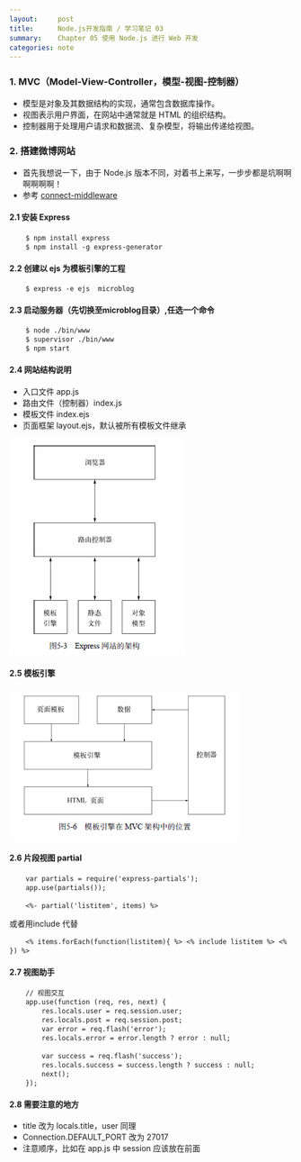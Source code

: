 ```yaml
---
layout:     post
title:      Node.js开发指南 / 学习笔记 03
summary:    Chapter 05 使用 Node.js 进行 Web 开发
categories: note
---
```


### 1. MVC（Model-View-Controller，模型-视图-控制器）

- 模型是对象及其数据结构的实现，通常包含数据库操作。
- 视图表示用户界面，在网站中通常就是 HTML 的组织结构。
- 控制器用于处理用户请求和数据流、复杂模型，将输出传递给视图。

### 2. 搭建微博网站

- 首先我想说一下，由于 Node.js 版本不同，对着书上来写，一步步都是坑啊啊啊啊啊啊！
- 参考 [connect-middleware](https://github.com/senchalabs/connect#middleware "connect-middleware")

#### 2.1 安装 Express

```
    $ npm install express
    $ npm install -g express-generator
```

#### 2.2 创建以 ejs 为模板引擎的工程
```
    $ express -e ejs  microblog
```

#### 2.3 启动服务器（先切换至microblog目录）,任选一个命令
```
    $ node ./bin/www
    $ supervisor ./bin/www
    $ npm start
```

#### 2.4 网站结构说明
- 入口文件 app.js
- 路由文件（控制器）index.js
- 模板文件 index.ejs
- 页面框架 layout.ejs，默认被所有模板文件继承

![Express网站架构](/images/nodejs/structure-of-express.png)

#### 2.5 模板引擎
![模板引擎在MVC架构中的位置](/images/nodejs/model.png)

#### 2.6 片段视图 partial

```
    var partials = require('express-partials');
    app.use(partials());

    <%- partial('listitem', items) %>
```

或者用include 代替

```
    <% items.forEach(function(listitem){ %> <% include listitem %> <% }) %>
```

#### 2.7 视图助手
```
    // 视图交互
    app.use(function (req, res, next) {
        res.locals.user = req.session.user;
        res.locals.post = req.session.post;
        var error = req.flash('error');
        res.locals.error = error.length ? error : null;

        var success = req.flash('success');
        res.locals.success = success.length ? success : null;
        next();
    });
```

#### 2.8 需要注意的地方
- title 改为 locals.title，user 同理
- Connection.DEFAULT_PORT 改为 27017
- 注意顺序，比如在 app.js 中 session 应该放在前面



